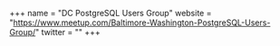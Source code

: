 +++
name = "DC PostgreSQL Users Group"
website = "https://www.meetup.com/Baltimore-Washington-PostgreSQL-Users-Group/"
twitter = ""
+++